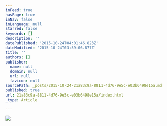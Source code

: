 ```yaml
---
inFeed: true
hasPage: true
inNav: false
inLanguage: null
starred: false
keywords: []
description: ''
datePublished: '2015-10-24T04:01:46.823Z'
dateModified: '2015-10-24T03:59:06.877Z'
title: ''
authors: []
publisher:
  name: null
  domain: null
  url: null
  favicon: null
sourcePath: _posts/2015-10-24-21a83c9a-8811-4d76-9e5c-e03b6498e15a.md
published: true
url: 21a83c9a-8811-4d76-9e5c-e03b6498e15a/index.html
_type: Article

---
```

![](https://the-grid-user-content.s3-us-west-2.amazonaws.com/9fb16824-acc1-437c-8b94-84be7cebba6f.jpg)